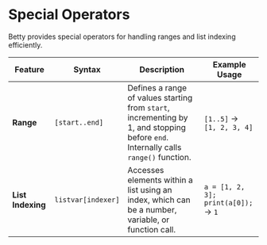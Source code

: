 # Special Operators  

Betty provides special operators for handling ranges and list indexing efficiently.  

<table style="border-collapse: collapse; width: 100%;">
  <thead>
    <tr>
      <th style="width: auto;">Feature</th>
      <th style="width: auto;">Syntax</th>
      <th style="width: auto;">Description</th>
      <th style="width: auto;">Example Usage</th>
    </tr>
  </thead>
  <tbody>
    <tr>
      <td><strong>Range</strong></td>
      <td><code style="white-space: nowrap;">[start..end]</code></td>
      <td>Defines a range of values starting from <code>start</code>, incrementing by 1, and stopping before <code>end</code>. Internally calls <code>range()</code> function.</td>
      <td><code style="white-space: nowrap;">[1..5]</code> → <code style="white-space: nowrap;">[1, 2, 3, 4]</code></td>
    </tr>
    <tr>
      <td><strong>List Indexing</strong></td>
      <td><code style="white-space: nowrap;">listvar[indexer]</code></td>
      <td>Accesses elements within a list using an index, which can be a number, variable, or function call.</td>
      <td><code>a = [1, 2, 3];<br/>print(a[0]);</code> → <code>1</code></td>
    </tr>
  </tbody>
</table>